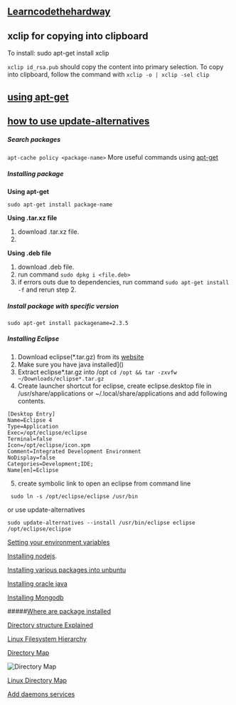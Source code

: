 [Learncodethehardway](http://cli.learncodethehardway.org/book/)
---

xclip for copying into clipboard
---
To install: sudo apt-get install xclip

```xclip id_rsa.pub``` should copy the content into primary selection. To copy into clipboard, follow the command with ```xclip -o | xclip -sel clip```



[using apt-get](http://www.tecmint.com/useful-basic-commands-of-apt-get-and-apt-cache-for-package-management/)
---

[how to use update-alternatives]()
---



##### Search packages
```apt-cache policy <package-name>```
More useful commands using [apt-get](http://www.tecmint.com/useful-basic-commands-of-apt-get-and-apt-cache-for-package-management/)

##### Installing package

  __Using apt-get__

   ```sudo apt-get install package-name```
  
  __Using .tar.xz file__

   1. download .tar.xz file.
   2. 

__Using .deb file__

1. download .deb file.
2. run command ```sudo dpkg i <file.deb>```
3. if errors outs due to dependencies, run command ```sudo apt-get install -f``` and rerun step 2.
 

##### Install package with specific version

```sudo apt-get install packagename=2.3.5```


##### Installing Eclipse
1. Download eclipse(*.tar.gz) from its [website](http://www.eclipse.org/downloads/)
2. Make sure you have java installed]()
3. Extract eclipse*.tar.gz into /opt
```cd /opt && tar -zxvfw ~/Downloads/eclipse*.tar.gz```
4. Create launcher shortcut for eclipse, create eclipse.desktop file in /usr/share/applications or ~/.local/share/applications and add following contents.
```
[Desktop Entry]
Name=Eclipse 4
Type=Application
Exec=/opt/eclipse/eclipse
Terminal=false
Icon=/opt/eclipse/icon.xpm
Comment=Integrated Development Environment
NoDisplay=false
Categories=Development;IDE;
Name[en]=Eclipse
```   
5. create symbolic link to open an eclipse from command line
```
 sudo ln -s /opt/eclipse/eclipse /usr/bin
```
or use update-alternatives
```
sudo update-alternatives --install /usr/bin/eclipse eclipse /opt/eclipse/eclipse
```

[Setting your environment variables](https://help.ubuntu.com/community/EnvironmentVariables#Persistent_environment_variables)

[Installing nodejs](https://nodejs.org/en/download/package-manager/#debian-and-ubuntu-based-linux-distributions).

[Installing various packages into unbuntu](https://github.com/bhochhi/howto-guide/wiki/command-line-installation-of-various-packages-in-ubuntu)

[Installing oracle java](http://askubuntu.com/questions/521145/how-to-install-oracle-java-on-ubuntu-14-04)

[Installing Mongodb](https://docs.mongodb.org/manual/tutorial/install-mongodb-on-linux/)

#####[Where are package installed](http://www.howtogeek.com/howto/ubuntu/see-where-a-package-is-installed-on-ubuntu/)

[Directory structure Explained](https://help.ubuntu.com/community/LinuxFilesystemTreeOverview)

[Linux Filesystem Hierarchy](http://tldp.org/LDP/Linux-Filesystem-Hierarchy/html/)

[Directory Map](http://blog.danyll.com/linux-directory-map)

![Directory Map](https://github.com/bhochhi/howto-guide/blob/master/BlpRb.png)

[Linux Directory Map](https://github.com/bhochhi/howto-guide/wiki/Linux-Directory)

[Add daemons services](https://dzone.com/articles/systemd-and-upstartnbspservices?utm_source=feedburner&utm_medium=feed&utm_campaign=Feed%253A%20javalobby%252Ffrontpage%20%2528Javalobby%20%252F%20Java%20Zone%2529&utm_content=Google%20Reader)
